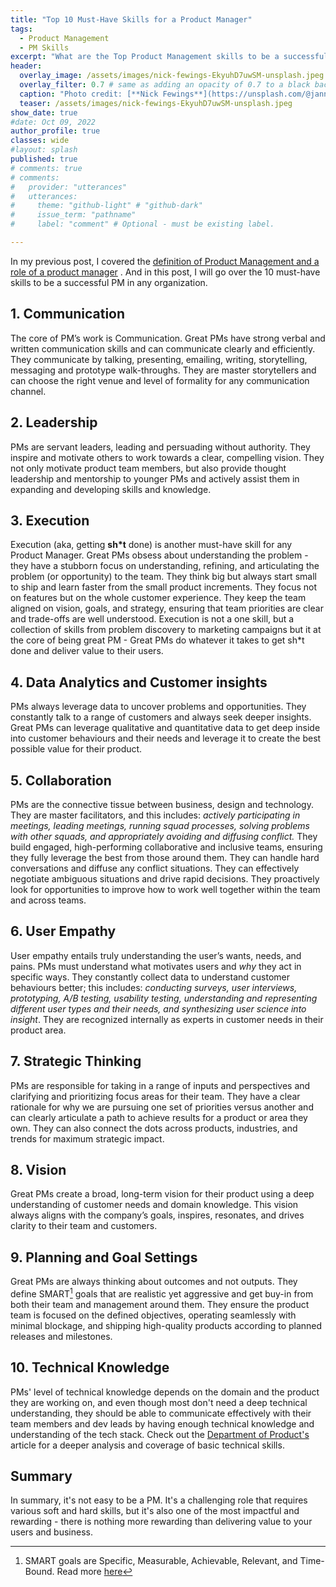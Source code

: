 ```yaml
---
title: "Top 10 Must-Have Skills for a Product Manager"
tags:
  - Product Management
  - PM Skills
excerpt: "What are the Top Product Management skills to be a successful PM in any organization"
header:
  overlay_image: /assets/images/nick-fewings-EkyuhD7uwSM-unsplash.jpeg
  overlay_filter: 0.7 # same as adding an opacity of 0.7 to a black background
  caption: "Photo credit: [**Nick Fewings**](https://unsplash.com/@jannerboy62?utm_source=unsplash&utm_medium=referral&utm_content=creditCopyText) on [Unsplash](https://unsplash.com/s/photos/success?utm_source=unsplash&utm_medium=referral&utm_content=creditCopyText)"
  teaser: /assets/images/nick-fewings-EkyuhD7uwSM-unsplash.jpeg
show_date: true
#date: Oct 09, 2022
author_profile: true
classes: wide
#layout: splash
published: true 
# comments: true
# comments:
#   provider: "utterances"
#   utterances:
#     theme: "github-light" # "github-dark"
#     issue_term: "pathname"
#     label: "comment" # Optional - must be existing label.

---
```

In my previous post, I covered the [definition of Product Management and a role of a product manager](https://www.artkreimer.com/The-Role-of-a-Product-Manager/) . And in this post, I will go over the 10 must-have skills to be a successful PM in any organization. 

## 1. Communication

The core of PM’s work is Communication. Great PMs have strong verbal and written communication skills and can communicate clearly and efficiently. They communicate by talking, presenting, emailing, writing, storytelling, messaging and prototype walk-throughs. They are master storytellers and can choose the right venue and level of formality for any communication channel.

## 2. Leadership

PMs are servant leaders, leading and persuading without authority. They inspire and motivate others to work towards a clear, compelling vision. They not only motivate product team members, but also provide thought leadership and mentorship to younger PMs and actively assist them in expanding and developing skills and knowledge.

## 3. Execution

Execution (aka, getting **sh\*t** done) is another must-have skill for any Product Manager. Great PMs obsess about understanding the problem - they have a stubborn focus on understanding, refining, and articulating the problem (or opportunity) to the team. They think big but always start small to ship and learn faster from the small product increments. They focus not on features but on the whole customer experience. They keep the team aligned on vision, goals, and strategy, ensuring that team priorities are clear and trade-offs are well understood. Execution is not a one skill, but a collection of skills from problem discovery to marketing campaigns but it at the core of being great PM - Great PMs do whatever it takes to get sh*t done and deliver value to their users.  

## 4. Data Analytics and Customer insights

PMs always leverage data to uncover problems and opportunities. They constantly talk to a range of customers and always seek deeper insights. Great PMs can leverage qualitative and quantitative data to get deep inside into customer behaviours and their needs and leverage it to create the best possible value for their product.

## 5. Collaboration

PMs are the connective tissue between business, design and technology. They are master facilitators, and this includes: *actively participating in meetings, leading meetings, running squad processes, solving problems with other squads, and appropriately avoiding and diffusing conflict.* They build engaged, high-performing collaborative and inclusive teams, ensuring they fully leverage the best from those around them. They can handle hard conversations and diffuse any conflict situations. They can effectively negotiate ambiguous situations and drive rapid decisions. They proactively look for opportunities to improve how to work well together within the team and across teams.

## 6. User Empathy

User empathy entails truly understanding the user’s wants, needs, and pains. PMs must understand what motivates users and *why* they act in specific ways. They constantly collect data to understand customer behaviours better; this includes: *conducting surveys, user interviews, prototyping, A/B testing, usability testing, understanding and representing different user types and their needs, and synthesizing user science into insight*. They are recognized internally as experts in customer needs in their product area.

## 7. Strategic Thinking

PMs are responsible for taking in a range of inputs and perspectives and clarifying and prioritizing focus areas for their team. They have a clear rationale for why we are pursuing one set of priorities versus another and can clearly articulate a path to achieve results for a product or area they own. They can also connect the dots across products, industries, and trends for maximum strategic impact.

## 8. Vision

Great PMs create a broad, long-term vision for their product using a deep understanding of customer needs and domain knowledge. This vision always aligns with the company’s goals, inspires, resonates, and drives clarity to their team and customers.

## 9. Planning and Goal Settings

Great PMs are always thinking about outcomes and not outputs. They define SMART[^1] goals that are realistic yet aggressive and get buy-in from both their team and management around them. They ensure the product team is focused on the defined objectives, operating seamlessly with minimal blockage, and shipping high-quality products according to planned releases and milestones.

## 10. Technical Knowledge

PMs' level of technical knowledge depends on the domain and the product they are working on, and even though most don't need a deep technical understanding, they should be able to communicate effectively with their team members and dev leads by having enough technical knowledge and understanding of the tech stack. Check out the [Department of Product\'s](https://www.departmentofproduct.com/blog/technology-skills-product-managers/) article for a deeper analysis and coverage of basic technical skills.   

## Summary

In summary, it's not easy to be a PM. It's a challenging role that requires various soft and hard skills, but it's also one of the most impactful and rewarding - there is nothing more rewarding than delivering value to your users and business. 



[^1]: SMART goals are Specific, Measurable, Achievable, Relevant, and Time-Bound. Read more [here](https://www.mindtools.com/pages/article/smart-goals.htm)


